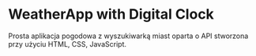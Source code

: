 # WeatherApp with Digital Clock
Prosta aplikacja pogodowa z wyszukiwarką miast oparta o API stworzona przy użyciu HTML, CSS, JavaScript.

